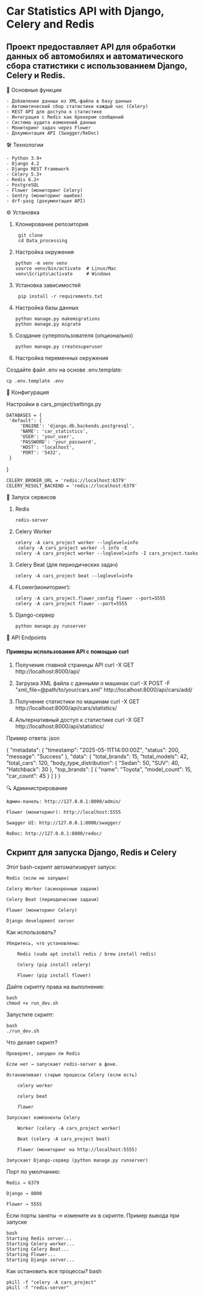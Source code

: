 # Car Statistics API with Django, Celery and Redis

## Проект предоставляет API для обработки данных об автомобилях и автоматического сбора статистики с использованием Django, Celery и Redis.


🚀 Основные функции

    - Добавление данных из XML-файла в базу данных
    - Автоматический сбор статистики каждый час (Celery)
    - REST API для доступа к статистике
    - Интеграция с Redis как брокером сообщений
    - Система аудита изменений данных
    - Мониторинг задач через Flower
    - Документация API (Swagger/ReDoc)

🛠 Технологии

    - Python 3.9+
    - Django 4.2
    - Django REST Framework
    - Celery 5.3+
    - Redis 6.2+
    - PostgreSQL
    - Flower (мониторинг Celery)
    - Sentry (мониторинг ошибок)
    - drf-yasg (документация API)

⚙️ Установка
1. Клонирование репозитория

        git clone
        cd Data_processing
2. Настройка окружения

       python -m venv venv
       source venv/bin/activate  # Linux/Mac
       venv\Scripts\activate     # Windows

3. Установка зависимостей

        pip install -r requirements.txt

4. Настройка базы данных

       python manage.py makemigrations
       python manage.py migrate

5. Создание суперпользователя (опционально)

       python manage.py createsuperuser

6. Настройка переменных окружения

Создайте файл .env на основе .env.template:

    cp .env.template .env

🔧 Конфигурация

Настройки в cars_project/settings.py


    DATABASES = {
     'default': {
         'ENGINE': 'django.db.backends.postgresql',
         'NAME': 'car_statistics',
         'USER': 'your_user',
         'PASSWORD': 'your_password',
         'HOST': 'localhost',
         'PORT': '5432',
     }
}


    CELERY_BROKER_URL = 'redis://localhost:6379'
    CELERY_RESULT_BACKEND = 'redis://localhost:6379'

🚦 Запуск сервисов
1. Redis

       redis-server

2. Celery Worker

       celery -A cars_project worker --loglevel=info
        celery -A cars_project worker -l info -E
       celery -A cars_project worker --loglevel=info -I cars_project.tasks


3. Celery Beat (для периодических задач)

       celery -A cars_project beat --loglevel=info

4. FLower(мониторинг):

       celery -A cars_project.flower_config flower --port=5555
       celery -A cars_project flower --port=5555

5. Django-сервер

       python manage.py runserver

📡 API Endpoints

#### Примеры использования API с помощью curl

1. Получение главной страницы API
curl -X GET http://localhost:8000/api/

2. Загрузка XML файла с данными о машинах
curl -X POST -F "xml_file=@path/to/your/cars.xml" http://localhost:8000/api/cars/add/

3. Получение статистики по машинам
curl -X GET http://localhost:8000/api/cars/statistics/

4. Альтернативный доступ к статистике
curl -X GET http://localhost:8000/api/statistics/


Пример ответа:
json

{
    "metadata": {
        "timestamp": "2025-05-11T14:00:00Z",
        "status": 200,
        "message": "Success"
    },
    "data": {
        "total_brands": 15,
        "total_models": 42,
        "total_cars": 120,
        "body_type_distribution": {
            "Sedan": 50,
            "SUV": 40,
            "Hatchback": 30
        },
        "top_brands": [
            {
                "name": "Toyota",
                "model_count": 15,
                "car_count": 45
            }
        ]
    }
}

🔍 Администрирование

    Админ-панель: http://127.0.0.1:8000/admin/

    Flower (мониторинг): http://localhost:5555

    Swagger UI: http://127.0.0.1:8000/swagger/

    ReDoc: http://127.0.0.1:8000/redoc/


## Скрипт для запуска Django, Redis и Celery

Этот bash-скрипт автоматизирует запуск:

    Redis (если не запущен)

    Celery Worker (асинхронные задачи)

    Celery Beat (периодические задачи)

    Flower (мониторинг Celery)

    Django development server

Как использовать?

    Убедитесь, что установлены:

        Redis (sudo apt install redis / brew install redis)

        Celery (pip install celery)

        Flower (pip install flower)

Дайте скрипту права на выполнение:

    bash
    chmod +x run_dev.sh

Запустите скрипт:

    bash
    ./run_dev.sh

Что делает скрипт?

    Проверяет, запущен ли Redis

    Если нет → запускает redis-server в фоне.

    Останавливает старые процессы Celery (если есть)

        celery worker

        celery beat

        flower

    Запускает компоненты Celery

        Worker (celery -A cars_project worker)

        Beat (celery -A cars_project beat)

        Flower (мониторинг на http://localhost:5555)

    Запускает Django-сервер (python manage.py runserver)

Порт по умолчанию:

    Redis → 6379

    Django → 8000

    Flower → 5555

Если порты заняты → измените их в скрипте.
Пример вывода при запуске

    bash
    Starting Redis server...
    Starting Celery worker...
    Starting Celery Beat...
    Starting Flower...
    Starting Django server...

Как остановить все процессы?
bash

    pkill -f "celery -A cars_project"
    pkill -f "redis-server"
